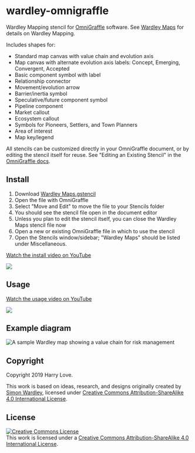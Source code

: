 # wardley-omnigraffle
Wardley Mapping stencil for [OmniGraffle](https://www.omnigroup.com/omnigraffle) software. See [Wardley Maps](https://medium.com/wardleymaps) for details on Wardley Mapping.

Includes shapes for:
- Standard map canvas with value chain and evolution axis
- Map canvas with alternate evolution axis labels: Concept, Emerging, Convergent, Accepted
- Basic component symbol with label
- Relationship connector
- Movement/evolution arrow
- Barrier/inertia symbol
- Speculative/future component symbol
- Pipeline component
- Market callout
- Ecosystem callout
- Symbols for Pioneers, Settlers, and Town Planners
- Area of interest
- Map key/legend


All stencils can be customized directly in your OmniGraffle document, or by editing the stencil itself for reuse. See "Editing an Existing Stencil" in the [OmniGraffle docs](https://support.omnigroup.com/documentation/omnigraffle/mac/7.3/en/using-and-creating-stencils/).


## Install

1. Download [Wardley Maps.gstencil](https://github.com/harrylove/wardley-omnigraffle/blob/master/Wardley%20Maps.gstencil?raw=true)
1. Open the file with OmniGraffle
1. Select "Move and Edit" to move the file to your Stencils folder
1. You should see the stencil file open in the document editor
1. Unless you plan to edit the stencil itself, you can close the Wardley Maps stencil file now
1. Open a new or existing OmniGraffle file in which to use the stencil
1. Open the Stencils window/sidebar; "Wardley Maps" should be listed under Miscellaneous.



[Watch the install video on YouTube](https://www.youtube.com/watch?v=E_wkCjTzfNM)

[![](http://img.youtube.com/vi/E_wkCjTzfNM/0.jpg)](http://www.youtube.com/watch?v=E_wkCjTzfNM "Wardley Map OmniGraffle Stencil Install")


## Usage

[Watch the usage video on YouTube](https://www.youtube.com/watch?v=BEvTq7lQ_ug)

[![](http://img.youtube.com/vi/BEvTq7lQ_ug/0.jpg)](http://www.youtube.com/watch?v=BEvTq7lQ_ug "Wardley Map OmniGraffle Stencil Usage")



## Example diagram

![A sample Wardley map showing a value chain for risk management](./Wardley-Map-CFO-risk.png?raw=true "Wardley Map CFO risk management example")


## Copyright

Copyright 2019 Harry Love.

This work is based on ideas, research, and designs originally created by [Simon Wardley](https://medium.com/wardleymaps), licensed under [Creative Commons Attribution-ShareAlike 4.0 International License](http://creativecommons.org/licenses/by-sa/4.0/).


## License

[![Creative Commons License](https://i.creativecommons.org/l/by-sa/4.0/88x31.png)](http://creativecommons.org/licenses/by-sa/4.0/)  
This work is licensed under a [Creative Commons Attribution-ShareAlike 4.0 International License](http://creativecommons.org/licenses/by-sa/4.0/).
